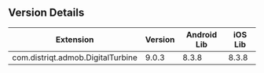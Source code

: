 ## Version Details

| Extension | Version | Android Lib | iOS Lib |
| --- | --- | --- | --- |
| com.distriqt.admob.DigitalTurbine | 9.0.3 | 8.3.8 | 8.3.8 |

